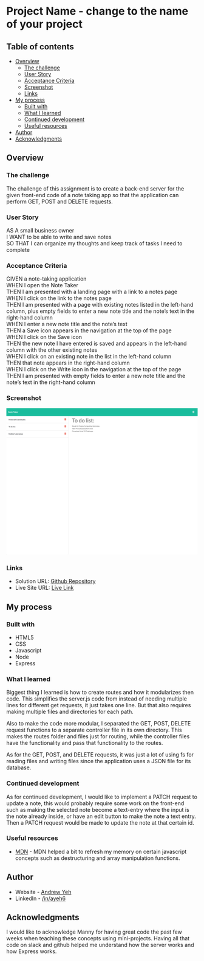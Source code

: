 # Project Name - change to the name of your project

## Table of contents

- [Overview](#overview)
  - [The challenge](#the-challenge)
  - [User Story](#user-story)
  - [Acceptance Criteria](#acceptance-criteria)
  - [Screenshot](#screenshot)
  - [Links](#links)
- [My process](#my-process)
  - [Built with](#built-with)
  - [What I learned](#what-i-learned)
  - [Continued development](#continued-development)
  - [Useful resources](#useful-resources)
- [Author](#author)
- [Acknowledgments](#acknowledgments)

## Overview

### The challenge

The challenge of this assignment is to create a back-end server for the given front-end code of a note taking app so that the application can perform GET, POST and DELETE requests.

### User Story

AS A small business owner  
I WANT to be able to write and save notes  
SO THAT I can organize my thoughts and keep track of tasks I need to complete  

### Acceptance Criteria

GIVEN a note-taking application  
WHEN I open the Note Taker  
THEN I am presented with a landing page with a link to a notes page  
WHEN I click on the link to the notes page  
THEN I am presented with a page with existing notes listed in the left-hand column, plus empty fields to enter a new note title and the note’s text in the right-hand column  
WHEN I enter a new note title and the note’s text  
THEN a Save icon appears in the navigation at the top of the page  
WHEN I click on the Save icon  
THEN the new note I have entered is saved and appears in the left-hand column with the other existing notes  
WHEN I click on an existing note in the list in the left-hand column  
THEN that note appears in the right-hand column  
WHEN I click on the Write icon in the navigation at the top of the page  
THEN I am presented with empty fields to enter a new note title and the note’s text in the right-hand column  

### Screenshot

![](./screenshot.png)

### Links

- Solution URL: [Github Repository](https://github.com/ayeh6/Note-Taker)
- Live Site URL: [Live Link](https://yeh-note-taker.herokuapp.com/)

## My process

### Built with

- HTML5
- CSS
- Javascript
- Node
- Express

### What I learned

Biggest thing I learned is how to create routes and how it modularizes then code. This simplifies the server.js code from instead of needing multiple lines for different get requests, it just takes one line. But that also requires making multiple files and directories for each path.

Also to make the code more modular, I separated the GET, POST, DELETE request functions to a separate controller file in its own directory. This makes the routes folder and files just for routing, while the controller files have the functionality and pass that functionality to the routes.

As for the GET, POST, and DELETE requests, it was just a lot of using fs for reading files and writing files since the application uses a JSON file for its database.

### Continued development

As for continued development, I would like to implement a PATCH request to update a note, this would probably require some work on the front-end such as making the selected note become a text-entry where the input is the note already inside, or have an edit button to make the note a text entry. Then a PATCH request would be made to update the note at that certain id.

### Useful resources

- [MDN](https://developer.mozilla.org/en-US/) - MDN helped a bit to refresh my memory on certain javascript concepts such as destructuring and array manipulation functions.

## Author

- Website - [Andrew Yeh](https://ayeh6.github.io/Yeh-Andrew-Portfolio-Website/)
- LinkedIn - [/in/ayeh6](https://www.linkedin.com/in/ayeh6/)

## Acknowledgments

I would like to acknowledge Manny for having great code the past few weeks when teaching these concepts using mini-projects. Having all that code on slack and github helped me understand how the server works and how Express works.